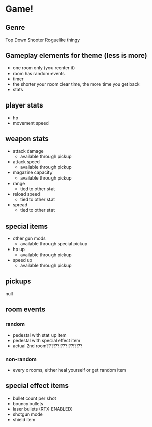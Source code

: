 # Game!

## Genre

Top Down Shooter Roguelike thingy

## Gameplay elements for theme (less is more)

- one room only (you reenter it)
- room has random events
- timer
- the shorter your room clear time, the more time you get back
- stats

## player stats

- hp
- movement speed

## weapon stats

- attack damage <!-- dmg up, range down -->
  - available through pickup
- attack speed <!-- shoot faster, increases spread -->
  - available through pickup
- magazine capacity <!-- more ammo in gun, reload speed slower -->
  - available through pickup
- range
  - tied to other stat
- reload speed
  - tied to other stat
- spread
  - tied to other stat

## special items

- other gun mods
  - available through special pickup
- hp up
  - available through pickup
- speed up
  - available through pickup

## pickups

null

## room events

### random

- pedestal with stat up item <!-- common -->
- pedestal with special effect item <!-- rare -->
- actual 2nd room???!??!???!??!?!?? <!-- gold rare -->

### non-random

- every x rooms, either heal yourself or get random item

## special effect items

- bullet count per shot
- bouncy bullets
- laser bullets (RTX ENABLED)
- shotgun mode
- shield item
